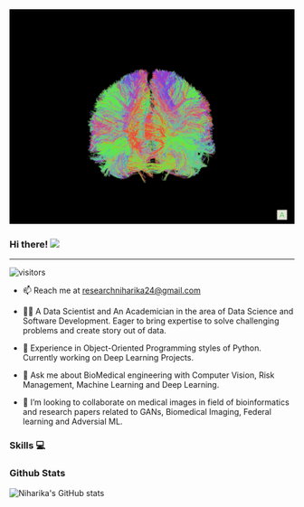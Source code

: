  <img height="380" width="1400" src="https://github.com/niharikatewari/niharikatewari/blob/main/brain.gif" style="max-width: 100%;" data-target="animated-image.originalImage">

### Hi there! <img src="https://camo.githubusercontent.com/fb070d9f71a64edbafed08519130d75e7e0a0a69665d50d94ad095157f702e59/68747470733a2f2f6d656469612e67697068792e636f6d2f6d656469612f6d47634e6a736657416a593541455a4e77362f67697068792e676966" data-canonical-src="https://media.giphy.com/media/mGcNjsfWAjY5AEZNw6/giphy.gif" style="width: 50px; display: inline-block;" data-target="animated-image.originalImage"> 
________________________________________________________________________________________________________________________________________________
 ![visitors](https://visitor-badge.glitch.me/badge?page_id=page.id&left_color=black&right_color=blue) 
 
- 📫 Reach me at researchniharika24@gmail.com
 
- 👩‍🔬 A Data Scientist and An Academician in the area of Data Science and Software Development. Eager to bring expertise to solve challenging problems and create story out of data.

- 🌱 Experience in Object-Oriented Programming styles of Python. Currently working on Deep Learning Projects. 

- 💬 Ask me about BioMedical engineering with Computer Vision, Risk Management, Machine Learning and Deep Learning.

- 👯 I’m looking to collaborate on medical images in field of bioinformatics and research papers related to GANs, Biomedical Imaging, Federal learning and Adversial ML.

### Skills 💻

### Github Stats

![Niharika's GitHub stats](https://github-readme-stats.vercel.app/api?username=niharikatewari&show_icons=true&theme=radical)


